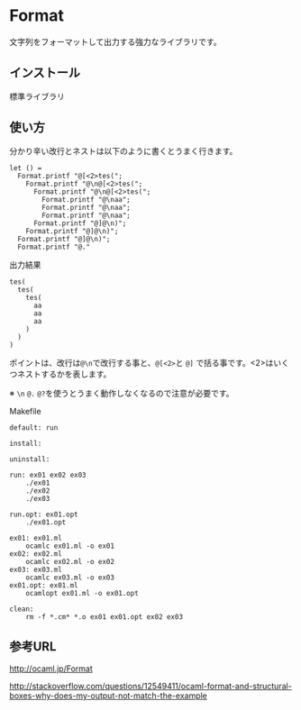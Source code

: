 # Format

文字列をフォーマットして出力する強力なライブラリです。

## インストール

標準ライブラリ

## 使い方

分かり辛い改行とネストは以下のように書くとうまく行きます。

```
let () =
  Format.printf "@[<2>tes(";
    Format.printf "@\n@[<2>tes(";
      Format.printf "@\n@[<2>tes(";
        Format.printf "@\naa";
        Format.printf "@\naa";
        Format.printf "@\naa";
      Format.printf "@]@\n)";
    Format.printf "@]@\n)";
  Format.printf "@]@\n)";
  Format.printf "@."
```

出力結果

```
tes(
  tes(
    tes(
      aa
      aa
      aa
    )
  )
)
```

ポイントは、改行は`@\n`で改行する事と、`@[<2>`と `@]` で括る事です。<2>はいくつネストするかを表します。

※ `\n` `@.` `@?`を使うとうまく動作しなくなるので注意が必要です。

Makefile

```
default: run

install:

uninstall:

run: ex01 ex02 ex03
	./ex01
	./ex02
	./ex03

run.opt: ex01.opt
	./ex01.opt

ex01: ex01.ml
	ocamlc ex01.ml -o ex01
ex02: ex02.ml
	ocamlc ex02.ml -o ex02
ex03: ex03.ml
	ocamlc ex03.ml -o ex03
ex01.opt: ex01.ml
	ocamlopt ex01.ml -o ex01.opt

clean:
	rm -f *.cm* *.o ex01 ex01.opt ex02 ex03
```

## 参考URL

http://ocaml.jp/Format

http://stackoverflow.com/questions/12549411/ocaml-format-and-structural-boxes-why-does-my-output-not-match-the-example

